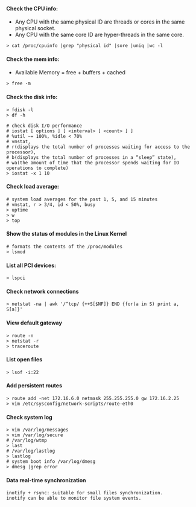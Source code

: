 #### Check the CPU info:
- Any CPU with the same physical ID are threads or cores in the same physical socket.
- Any CPU with the same core ID are hyper-threads in the same core.
```
> cat /proc/cpuinfo |grep "physical id" |sore |uniq |wc -l
```

#### Check the mem info:
- Available Memory = free + buffers + cached
```
> free -m
```

#### Check the disk info:

```
> fdisk -l
> df -h

# check disk I/O performance
# iostat [ options ] [ <interval> [ <count> ] ]
# %util ~= 100%, %idle < 70%
# vmstat, 
# r(displays the total number of processes waiting for access to the processor), 
# b(displays the total number of processes in a “sleep” state),
# wa(the amount of time that the processor spends waiting for IO operations to complete)
> iostat -x 1 10
```

#### Check load average:
```
# system load averages for the past 1, 5, and 15 minutes
# vmstat, r > 3/4, id < 50%, busy
> uptime
> w
> top
```

#### Show the status of modules in the Linux Kernel
```
# formats the contents of the /proc/modules
> lsmod
```

#### List all PCI devices:
```
> lspci
```

#### Check network connections
```
> netstat -na | awk '/^tcp/ {++S[$NF]} END {for(a in S) print a, S[a]}'
```

#### View default gateway
```
> route -n
> netstat -r
> traceroute
```
#### List open files
```
> lsof -i:22
```

#### Add persistent routes
```
> route add -net 172.16.6.0 netmask 255.255.255.0 gw 172.16.2.25
> vim /etc/sysconfig/network-scripts/route-eth0
```

#### Check system log
```
> vim /var/log/messages
> vim /var/log/secure
# /var/log/wtmp
> last
# /var/log/lastlog
> lastlog
# system boot info /var/log/dmesg
> dmesg |grep error
```

#### Data real-time synchronization
```
inotify + rsync: suitable for small files synchronization.
inotify can be able to monitor file system events.

```
